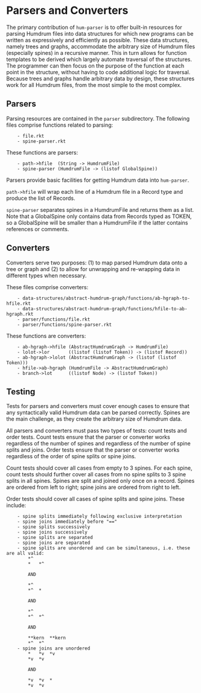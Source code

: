 # Parsers and Converters
The primary contribution of `hum-parser` is to offer built-in resources for
parsing Humdrum files into data structures for which new programs can be
written as expressively and efficiently as possible. These data structures,
namely trees and graphs, accommodate the arbitrary size of Humdrum files
(especially spines) in a recursive manner. This in turn allows for function
templates to be derived which largely automate traversal of the structures.
The programmer can then focus on the purpose of the function at each point
in the structure, without having to code additional logic for traversal.
Because trees and graphs handle arbitrary data by design, these structures
work for all Humdrum files, from the most simple to the most complex.

## Parsers
Parsing resources are contained in the `parser` subdirectory. The following
files comprise functions related to parsing:
```
	- file.rkt
	- spine-parser.rkt
```
These functions are parsers:
```
	- path->hfile  (String -> HumdrumFile)
	- spine-parser (HumdrumFile -> (listof GlobalSpine))
```
Parsers provide basic facilities for getting Humdrum data into `hum-parser`.

`path->hfile` will wrap each line of a Humdrum file in a Record type and produce
the list of Records.

`spine-parser` separates spines in a HumdrumFile and returns them as a list.
Note that a GlobalSpine only contains data from Records typed as TOKEN, so a
GlobalSpine will be smaller than a HumdrumFile if the latter contains references
or comments.

## Converters
Converters serve two purposes: (1) to map parsed Humdrum data onto a tree or
graph and (2) to allow for unwrapping and re-wrapping data in different types
when necessary.

These files comprise converters:
```
	- data-structures/abstract-humdrum-graph/functions/ab-hgraph-to-hfile.rkt
	- data-structures/abstract-humdrum-graph/functions/hfile-to-ab-hgraph.rkt
	- parser/functions/file.rkt
	- parser/functions/spine-parser.rkt
```
These functions are converters:
```
	- ab-hgraph->hfile (AbstractHumdrumGraph -> HumdrumFile)
	- lolot->lor       ((listof (listof Token)) -> (listof Record))
	- ab-hgraph->lolot (AbstractHumdrumGraph -> (listof (listof Token)))
	- hfile->ab-hgraph (HumdrumFile -> AbstractHumdrumGraph)
	- branch->lot      ((listof Node) -> (listof Token))
```

## Testing
Tests for parsers and converters must cover enough cases to ensure that any
syntactically valid Humdrum data can be parsed correctly. Spines are the main
challenge, as they create the arbitrary size of Humdrum data.

All parsers and converters must pass two types of tests: count tests and order
tests. Count tests ensure that the parser or converter works regardless of the
number of spines and regardless of the number of spine splits and joins. Order
tests ensure that the  parser or converter works regardless of the order
of spine splits or spine joins.

Count tests should cover all cases from empty to 3 spines. For each spine, count
tests should further cover all cases from no spine splits to 3 spine splits in
all spines. Spines are split and joined only once on a record. Spines are ordered
from left to right; spine joins are ordered from right to left.

Order tests should cover all cases of spine splits and spine joins. These
include:
```
	- spine splits immediately following exclusive interpretation
	- spine joins immediately before "=="
	- spine splits successively
	- spine joins successively
	- spine splits are separated
	- spine joins are separated
	- spine splits are unordered and can be simultaneous, i.e. these are all valid:
		*^
		*	*^

		AND

		*^
		*^	*
		
		AND
		
		*^
		*^	*^
		
		AND
		
		**kern	**kern
		*^	*^
	- spine joins are unordered
		*	*v	*v
		*v	*v

		AND

		*v	*v	*
		*v	*v
```
